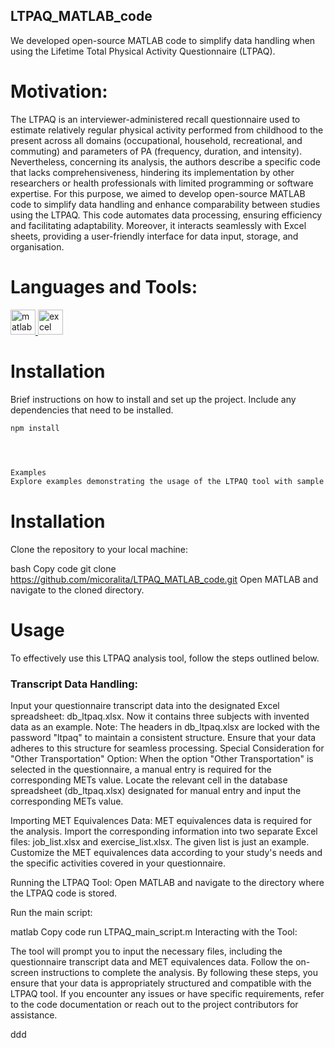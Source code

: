 ## LTPAQ_MATLAB_code
We developed open-source MATLAB code to simplify data handling  when using the Lifetime Total Physical Activity Questionnaire (LTPAQ). 

# Motivation:
The LTPAQ is an interviewer-administered recall questionnaire used to estimate relatively regular physical activity performed from childhood to the present across all domains (occupational, household, recreational, and commuting) and parameters of PA (frequency, duration, and intensity). Nevertheless, concerning its analysis, the authors describe a specific code that lacks comprehensiveness, hindering its implementation by other researchers or health professionals with limited programming or software expertise. For this purpose, we aimed to develop open-source MATLAB code to simplify data handling and enhance comparability between studies using the LTPAQ. This code automates data processing, ensuring efficiency and facilitating adaptability. Moreover, it interacts seamlessly with Excel sheets, providing a user-friendly interface for data input, storage, and organisation.


# Languages and Tools:
<p align="left"> <a href="https://www.mathworks.com/" target="_blank" rel="noreferrer"> <img src="https://upload.wikimedia.org/wikipedia/commons/2/21/Matlab_Logo.png" alt="matlab" width="40" height="40"/> </a>
 <a href="https://www.microsoft.com/es/microsoft-365/excel" target="_blank" rel="noreferrer"> <img src="https://upload.wikimedia.org/wikipedia/commons/3/34/Microsoft_Office_Excel_%282019%E2%80%93present%29.svg" alt="excel" width="40" height="40"/> </a> </p>

# Installation

Brief instructions on how to install and set up the project. Include any dependencies that need to be installed.

```bash
npm install




Examples
Explore examples demonstrating the usage of the LTPAQ tool with sample data. This can be achieved by running the tool on provided test data and showcasing the resulting output.

```
# Installation
Clone the repository to your local machine:

bash
Copy code
git clone https://github.com/micoralita/LTPAQ_MATLAB_code.git
Open MATLAB and navigate to the cloned directory.


# Usage
To effectively use this LTPAQ analysis tool, follow the steps outlined below.

<h3 align="left">Transcript Data Handling:</h3>
Input your questionnaire transcript data into the designated Excel spreadsheet: db_ltpaq.xlsx. Now it contains three subjects with invented data as an example.
Note: The headers in db_ltpaq.xlsx are locked with the password "ltpaq" to maintain a consistent structure. Ensure that your data adheres to this structure for seamless processing.
Special Consideration for "Other Transportation" Option:
When the option "Other Transportation" is selected in the questionnaire, a manual entry is required for the corresponding METs value.
Locate the relevant cell in the database spreadsheet (db_ltpaq.xlsx) designated for manual entry and input the corresponding METs value.

Importing MET Equivalences Data:
MET equivalences data is required for the analysis. Import the corresponding information into two separate Excel files: job_list.xlsx and exercise_list.xlsx.
The given list is just an example. Customize the MET equivalences data according to your study's needs and the specific activities covered in your questionnaire.

Running the LTPAQ Tool:
Open MATLAB and navigate to the directory where the LTPAQ code is stored.

Run the main script:

matlab
Copy code
run LTPAQ_main_script.m
Interacting with the Tool:

The tool will prompt you to input the necessary files, including the questionnaire transcript data and MET equivalences data.
Follow the on-screen instructions to complete the analysis.
By following these steps, you ensure that your data is appropriately structured and compatible with the LTPAQ tool. If you encounter any issues or have specific requirements, refer to the code documentation or reach out to the project contributors for assistance.


ddd
